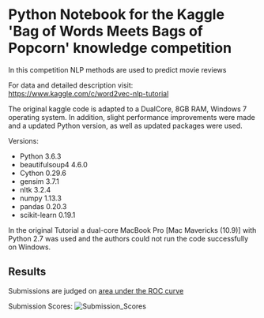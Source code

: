 # Python Notebook for the Kaggle 'Bag of Words Meets Bags of Popcorn' knowledge competition

In this competition NLP methods are used to predict movie reviews

For data and detailed description visit: https://www.kaggle.com/c/word2vec-nlp-tutorial

The original kaggle code is adapted to a DualCore, 8GB RAM, Windows 7 operating system. In addition, slight performance improvements were made and a updated Python version, as well as updated packages were used. 

Versions:
* Python 3.6.3
* beautifulsoup4 4.6.0
* Cython 0.29.6
* gensim 3.7.1
* nltk 3.2.4
* numpy 1.13.3
* pandas 0.20.3
* scikit-learn 0.19.1

In the original Tutorial a dual-core MacBook Pro [Mac Mavericks (10.9)] with Python 2.7 was used and the authors could not run the code successfully on Windows.

## Results

Submissions are judged on [area under the ROC curve](https://en.wikipedia.org/wiki/Receiver_operating_characteristic)

Submission Scores: 
![Submission_Scores](https://user-images.githubusercontent.com/7964959/55798511-6b832e00-5acf-11e9-92be-33d89da91e45.jpg)

